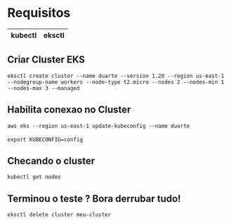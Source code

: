 # Requisitos

| kubectl | eksctl |
|---------|--------|

## Criar Cluster EKS
`eksctl create cluster --name duarte --version 1.20 --region us-east-1 --nodegroup-name workers --node-type t2.micro --nodes 2 --nodes-min 1 --nodes-max 3 --managed`

## Habilita conexao no Cluster
`aws eks --region us-east-1 update-kubeconfig --name duarte` <br/><br/>
`export KUBECONFIG=config`

## Checando o cluster
`kubectl get nodes`

## Terminou o teste ? Bora derrubar tudo!
`eksctl delete cluster meu-cluster`
